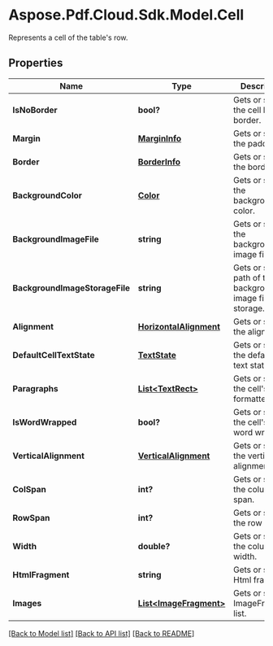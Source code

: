 ﻿# Aspose.Pdf.Cloud.Sdk.Model.Cell
Represents a cell of the table's row.

## Properties

Name | Type | Description | Notes
------------ | ------------- | ------------- | -------------
**IsNoBorder** | **bool?** | Gets or sets the cell have border. | [optional] 
**Margin** | [**MarginInfo**](MarginInfo.md) | Gets or sets the padding. | [optional] 
**Border** | [**BorderInfo**](BorderInfo.md) | Gets or sets the border. | [optional] 
**BackgroundColor** | [**Color**](Color.md) | Gets or sets the background color. | [optional] 
**BackgroundImageFile** | **string** | Gets or sets the background image file. | [optional] 
**BackgroundImageStorageFile** | **string** | Gets or sets path of the background image file from storage. | [optional] 
**Alignment** | [**HorizontalAlignment**](HorizontalAlignment.md) | Gets or sets the alignment. | [optional] 
**DefaultCellTextState** | [**TextState**](TextState.md) | Gets or sets the default cell text state. | [optional] 
**Paragraphs** | [**List&lt;TextRect&gt;**](TextRect.md) | Gets or sets the cell&#39;s formatted text. | [optional] 
**IsWordWrapped** | **bool?** | Gets or sets the cell&#39;s text word wrapped. | [optional] 
**VerticalAlignment** | [**VerticalAlignment**](VerticalAlignment.md) | Gets or sets the vertical alignment. | [optional] 
**ColSpan** | **int?** | Gets or sets the column span. | [optional] 
**RowSpan** | **int?** | Gets or sets the row span. | [optional] 
**Width** | **double?** | Gets or sets the column width. | [optional] 
**HtmlFragment** | **string** | Gets or sets Html fragment. | [optional] 
**Images** | [**List&lt;ImageFragment&gt;**](ImageFragment.md) | Gets or sets ImageFragment list. | [optional] 

[[Back to Model list]](../README.md#documentation-for-models) [[Back to API list]](../README.md#documentation-for-api-endpoints) [[Back to README]](../README.md)

